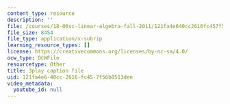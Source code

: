 ```yaml
---
content_type: resource
description: ''
file: /courses/18-06sc-linear-algebra-fall-2011/121fa4e640cc2616fc457f56b8513dee_fjsPjh0B2tU.srt
file_size: 8454
file_type: application/x-subrip
learning_resource_types: []
license: https://creativecommons.org/licenses/by-nc-sa/4.0/
ocw_type: OCWFile
resourcetype: Other
title: 3play caption file
uid: 121fa4e6-40cc-2616-fc45-7f56b8513dee
video_metadata:
  youtube_id: null
---
```

